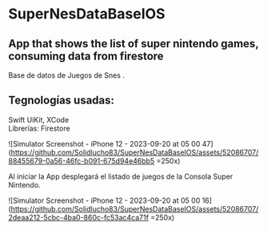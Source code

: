 # SuperNesDataBaseIOS
## App that shows the list of super nintendo games, consuming data from firestore
 

Base de datos de Juegos de Snes .


## Tegnologías usadas:
Swift UiKit, XCode<br>
Librerías: Firestore



![Simulator Screenshot - iPhone 12 - 2023-09-20 at 05 00 47](https://github.com/Solidlucho83/SuperNesDataBaseIOS/assets/52086707/88455679-0a56-46fc-b091-675d94e46bb5 =250x)


Al iniciar la App desplegará el listado de juegos de la Consola Super Nintendo. 

![Simulator Screenshot - iPhone 12 - 2023-09-20 at 05 00 16](https://github.com/Solidlucho83/SuperNesDataBaseIOS/assets/52086707/2deaa212-5cbc-4ba0-860c-fc53ac4ca71f =250x)
